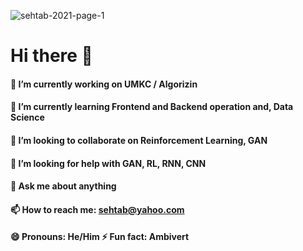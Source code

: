 ![sehtab-2021-page-1](https://user-images.githubusercontent.com/70243598/173294935-19e74e36-d4d0-41b0-8d8f-83b7718733d2.gif)
# Hi there 👋
#### 🔭 I’m currently working on UMKC / Algorizin 
#### 🌱 I’m currently learning  Frontend and Backend operation and, Data Science
#### 👯 I’m looking to collaborate on Reinforcement Learning, GAN
#### 🤔 I’m looking for help with GAN, RL, RNN, CNN
#### 💬 Ask me about anything  
#### 📫 How to reach me: sehtab@yahoo.com
####  😄 Pronouns: He/Him  ⚡ Fun fact: Ambivert 





<!--
**sehtab/sehtab** is a ✨ _special_ ✨ repository because its `README.md` (this file) appears on your GitHub profile.

Here are some ideas to get you started:

- 🔭 I’m currently working on UMKC / Algorizin
- 🌱 I’m currently learning  Frontend and Backend operation and, Data Science
- 👯 I’m looking to collaborate on Reinforcement Learning, GAN
- 🤔 I’m looking for help with GAN, RL, RNN, CNN
- 💬 Ask me about anything
- 📫 How to reach me: sehtab@yahoo.com
- 😄 Pronouns: He/Him
- ⚡ Fun fact: Ambivert
-->

